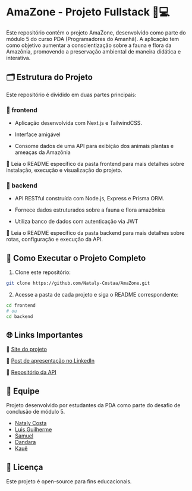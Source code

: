 # AmaZone - Projeto Fullstack 🌿💻

Este repositório contém o projeto AmaZone, desenvolvido como parte do módulo 5 do curso PDA (Programadores do Amanhã). A aplicação tem como objetivo aumentar a conscientização sobre a fauna e flora da Amazônia, promovendo a preservação ambiental de maneira didática e interativa.

## 🗂 Estrutura do Projeto

Este repositório é dividido em duas partes principais:

### 📁 frontend

- Aplicação desenvolvida com Next.js e TailwindCSS.

- Interface amigável

- Consome dados de uma API para exibição dos animais plantas e ameaças da Amazônia

📌 Leia o README específico da pasta frontend para mais detalhes sobre instalação, execução e visualização do projeto.

### 📁 backend

- API RESTful construída com Node.js, Express e Prisma ORM.

- Fornece dados estruturados sobre a fauna e flora amazônica

- Utiliza banco de dados com autenticação via JWT

📌 Leia o README específico da pasta backend para mais detalhes sobre rotas, configuração e execução da API.

## 🚀 Como Executar o Projeto Completo

1. Clone este repositório:
```bash
git clone https://github.com/Nataly-Costaa/AmaZone.git
```

2. Acesse a pasta de cada projeto e siga o README correspondente:
```bash
cd frontend
# ou
cd backend
```

## 🌐 Links Importantes

🔗 [Site do projeto](https://ama-zone.vercel.app/login)

🔗 [Post de apresentação no LinkedIn](#)

🔗 [Repositório da API](https://github.com/Ju-Venan/API---Amazonia)

## 👥 Equipe

Projeto desenvolvido por estudantes da PDA como parte do desafio de conclusão de módulo 5.

- [Nataly Costa](https://github.com/Nataly-Costaa)
- [Luis Guilherme](https://github.com/Guilherme-lgs)
- [Samuel](https://github.com/Sam02marques)
- [Dandara](https://github.com/DanadraDias)
- [Kauê](https://github.com/kauecalixto)

## 📝 Licença

Este projeto é open-source para fins educacionais.

